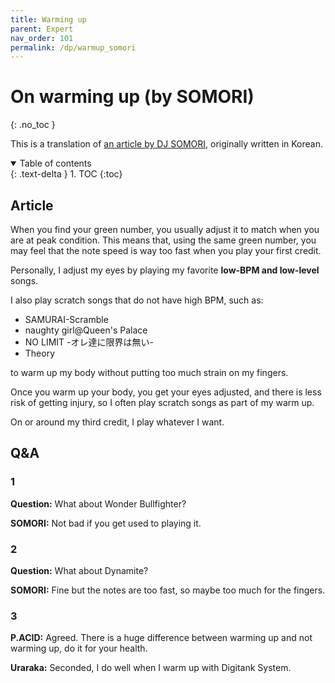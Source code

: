 ```yaml
---
title: Warming up
parent: Expert
nav_order: 101
permalink: /dp/warmup_somori
---
```


# On warming up (by SOMORI)
{: .no_toc }

This is a translation of [an article by DJ SOMORI](https://gall.dcinside.com/board/view/?id=rhythmgame_new1&no=97364), originally written in Korean.

<details open markdown="block">
  <summary>
    Table of contents
  </summary>
  {: .text-delta }
1. TOC
{:toc}
</details>

## Article

When you find your green number, you usually adjust it to match when you are at peak condition. This means that, using the same green number, you may feel that the note speed is way too fast when you play your first credit.

Personally, I adjust my eyes by playing my favorite **low-BPM and low-level** songs.

I also play scratch songs that do not have high BPM, such as:

* SAMURAI-Scramble
* naughty girl@Queen's Palace
* NO LIMIT -オレ達に限界は無い-
* Theory

to warm up my body without putting too much strain on my fingers.

Once you warm up your body, you get your eyes adjusted, and there is less risk of getting injury, so I often play scratch songs as part of my warm up.

On or around my third credit, I play whatever I want.

## Q&A

### 1
**Question:** What about Wonder Bullfighter?

**SOMORI:** Not bad if you get used to playing it.

### 2

**Question:** What about Dynamite?

**SOMORI:** Fine but the notes are too fast, so maybe too much for the fingers.

### 3

**P.ACID:** Agreed. There is a huge difference between warming up and not warming up, do it for your health.

**Uraraka:** Seconded, I do well when I warm up with Digitank System.
